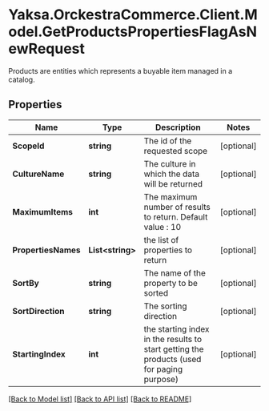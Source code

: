 # Yaksa.OrckestraCommerce.Client.Model.GetProductsPropertiesFlagAsNewRequest
Products are entities which represents a buyable item managed in a catalog.

## Properties

Name | Type | Description | Notes
------------ | ------------- | ------------- | -------------
**ScopeId** | **string** | The id of the requested scope | [optional] 
**CultureName** | **string** | The culture in which the data will be returned | [optional] 
**MaximumItems** | **int** | The maximum number of results to return. Default value : 10 | [optional] 
**PropertiesNames** | **List&lt;string&gt;** | the list of properties to return | [optional] 
**SortBy** | **string** | The name of the property to be sorted | [optional] 
**SortDirection** | **string** | The sorting direction | [optional] 
**StartingIndex** | **int** | the starting index in the results to start getting the products (used for paging purpose) | [optional] 

[[Back to Model list]](../README.md#documentation-for-models) [[Back to API list]](../README.md#documentation-for-api-endpoints) [[Back to README]](../README.md)

